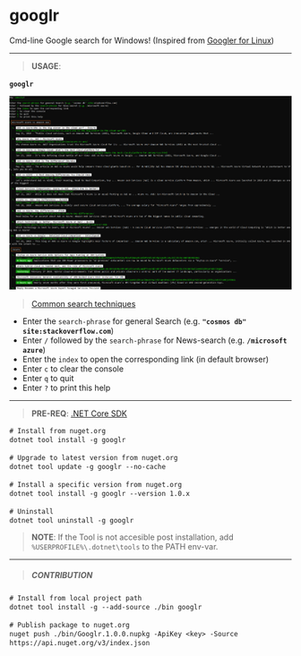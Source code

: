 # googlr
Cmd-line Google search for Windows! (Inspired from [Googler for Linux](https://github.com/jarun/googler))

---

> **USAGE**: 

**`googlr`**

  ![Screenshot](Screenshot.png)
  > [Common search techniques](https://support.google.com/websearch/answer/2466433)

- Enter the `search-phrase` for general Search (e.g. **`"cosmos db" site:stackoverflow.com`**)
- Enter `/` followed by the `search-phrase` for News-search (e.g. **`/microsoft azure`**)
- Enter the `index` to open the corresponding link (in default browser)
- Enter `c` to clear the console
- Enter `q` to quit
- Enter `?` to print this help

---

> **PRE-REQ**: [.NET Core SDK](https://dotnet.microsoft.com/download/dotnet-core/3.0)
```batch
# Install from nuget.org
dotnet tool install -g googlr

# Upgrade to latest version from nuget.org
dotnet tool update -g googlr --no-cache

# Install a specific version from nuget.org
dotnet tool install -g googlr --version 1.0.x

# Uninstall
dotnet tool uninstall -g googlr
```

> **NOTE**: If the Tool is not accesible post installation, add `%USERPROFILE%\.dotnet\tools` to the PATH env-var.

---

> ##### CONTRIBUTION
```batch
# Install from local project path
dotnet tool install -g --add-source ./bin googlr

# Publish package to nuget.org
nuget push ./bin/Googlr.1.0.0.nupkg -ApiKey <key> -Source https://api.nuget.org/v3/index.json
```